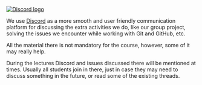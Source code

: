 [![Discord logo](https://i.imgur.com/UyPuGDE.png)](https://discord.com/)

We use [Discord](https://discord.com/) as a more smooth and user friendly communication platform 
for discussing the extra activities we do, like our group project, solving the issues we encounter 
while working with Git and GitHub, etc.

All the material there is not mandatory for the course, however, some of it may really help.

During the lectures Discord and issues discussed there will be mentioned at times. Usually
all students join in there, just in case they may need to discuss something in the future,
or read some of the existing threads.

